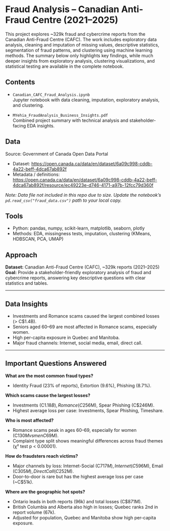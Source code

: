 # Fraud Analysis – Canadian Anti-Fraud Centre (2021–2025)

This project explores ~329k fraud and cybercrime reports from the Canadian Anti-Fraud Centre (CAFC). The work includes exploratory data analysis, cleaning and imputation of missing values, descriptive statistics, segmentation of fraud patterns, and clustering using machine learning methods. The summary below only highlights key findings, while much deeper insights from exploratory analysis, clustering visualizations, and statistical testing are available in the complete notebook.


## Contents
- `Canadian_CAFC_Fraud_Analysis.ipynb`  
  Jupyter notebook with data cleaning, imputation, exploratory analysis, and clustering.  

- `MYehia_FraudAnalysis_Business_Insights.pdf`  
  Combined project summary with technical analysis and stakeholder-facing EDA insights.  

## Data
Source: Government of Canada Open Data Portal  
- Dataset: https://open.canada.ca/data/en/dataset/6a09c998-cddb-4a22-beff-4dca67ab892f  
- Metadata / definitions: https://open.canada.ca/data/en/dataset/6a09c998-cddb-4a22-beff-4dca67ab892f/resource/ec49223e-d746-4171-a97b-12fcc79d360f  

*Note: Data file not included in this repo due to size. Update the notebook’s `pd.read_csv("fraud_data.csv")` path to your local copy.*  

## Tools
- Python: pandas, numpy, scikit-learn, matplotlib, seaborn, plotly  
- Methods: EDA, missingness tests, imputation, clustering (KMeans, HDBSCAN, PCA, UMAP)  

## Approach
**Dataset:** Canadian Anti-Fraud Centre (CAFC), ~329k reports (2021–2025)  
**Goal:** Provide a stakeholder-friendly exploratory analysis of fraud and cybercrime reports, answering key descriptive questions with clear statistics and tables.

---

## Data Insights
- Investments and Romance scams caused the largest combined losses (> C$1.4B).  
- Seniors aged 60–69 are most affected in Romance scams, especially women.  
- High per-capita exposure in Quebec and Manitoba.  
- Major fraud channels: Internet, social media, email, direct call.  

---

## Important Questions Answered

**What are the most common fraud types?**  
- Identity Fraud (23% of reports), Extortion (9.6%), Phishing (8.7%).  

**Which scams cause the largest losses?**  
- Investments (C$1.18B), Romance (C$256M), Spear Phishing (C$246M).  
- Highest average loss per case: Investments, Spear Phishing, Timeshare.  

**Who is most affected?**  
- Romance scams peak in ages 60–69, especially for women (C$130M vs men C$69M).  
- Complaint type split shows meaningful differences across fraud themes (χ² test p < 0.00001).  

**How do fraudsters reach victims?**  
- Major channels by loss: Internet-Social (C$717M), Internet (C$596M), Email (C$305M), Direct Call (C$252M).  
- Door-to-door is rare but has the highest average loss per case (~C$51k).  

**Where are the geographic hot spots?**  
- Ontario leads in both reports (96k) and total losses (C$871M).  
- British Columbia and Alberta also high in losses; Quebec ranks 2nd in report volume (67k).  
- Adjusted for population, Quebec and Manitoba show high per-capita exposure.  
